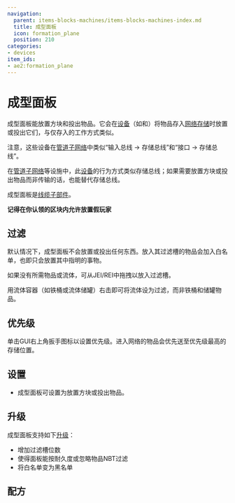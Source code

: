 ```yaml
---
navigation:
  parent: items-blocks-machines/items-blocks-machines-index.md
  title: 成型面板
  icon: formation_plane
  position: 210
categories:
- devices
item_ids:
- ae2:formation_plane
---
```


# 成型面板

<GameScene zoom="8" background="transparent">
  <ImportStructure src="../assets/blocks/formation_plane.snbt" />
</GameScene>

成型面板能放置方块和投出物品。它会在[设备](../ae2-mechanics/devices.md)（如<ItemLink id="import_bus" />和<ItemLink id="interface" />）将物品存入[网络存储](../ae2-mechanics/import-export-storage.md)时放置或投出它们，与仅存入的<ItemLink id="storage_bus" />工作方式类似。

<GameScene zoom="8" interactive={true}>
  <ImportStructure src="../assets/assemblies/formation_plane_demonstration.snbt" />
  <IsometricCamera yaw="255" pitch="30" />
</GameScene>

注意，这些设备在[管道子网络](../example-setups/pipe-subnet.md)中类似“输入总线 -> 存储总线”和“接口 -> 存储总线”。

<GameScene zoom="6" interactive={true}>
  <ImportStructure src="../assets/assemblies/import_storage_pipe.snbt" />
  <IsometricCamera yaw="195" pitch="30" />
</GameScene>

<GameScene zoom="6" interactive={true}>
  <ImportStructure src="../assets/assemblies/interface_storage_pipe.snbt" />
  <IsometricCamera yaw="195" pitch="30" />
</GameScene>

在[管道子网络](../example-setups/pipe-subnet.md)等设施中，此[设备](../ae2-mechanics/devices.md)的行为方式类似存储总线；如果需要放置方块或投出物品而非传输的话，也能替代存储总线。

成型面板是[线缆子部件](../ae2-mechanics/cable-subparts.md)。

**记得在你认领的区块内允许放置假玩家**

## 过滤

默认情况下，成型面板不会放置或投出任何东西。放入其过滤槽的物品会加入白名单，也即只会放置其中指明的事物。

如果没有所需物品或流体，可从JEI/REI中拖拽以放入过滤槽。

用流体容器（如铁桶或流体储罐）右击即可将流体设为过滤，而非铁桶和储罐物品。

## 优先级

单击GUI右上角扳手图标以设置优先级。进入网络的物品会优先送至优先级最高的存储位置。

## 设置

*   成型面板可设置为放置方块或投出物品。

## 升级

成型面板支持如下[升级](upgrade_cards.md)：

*   <ItemLink id="capacity_card" />增加过滤槽位数
*   <ItemLink id="fuzzy_card" />使得面板能按耐久度或忽略物品NBT过滤
*   <ItemLink id="inverter_card" />将白名单变为黑名单

## 配方

<RecipeFor id="formation_plane" />
